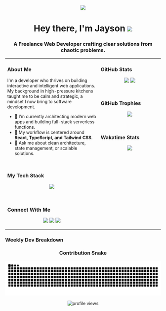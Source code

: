 <div id="header" align="center">
  <img src="https://media.giphy.com/media/M9gbBd9nbDrOTu1Mqx/giphy.gif" width="100"/>
  <h1>
    Hey there, I'm Jayson
    <img src="https://emojis.slackmojis.com/emojis/images/1531849430/4246/blob-sunglasses.gif?1531849430" width="30"/>
  </h1>
  <h3>
    A Freelance Web Developer crafting clear solutions from chaotic problems.
  </h3>
</div>

<table>
<tr valign="top">
<td width="60%">

### About Me

I'm a developer who thrives on building interactive and intelligent web applications. My background in high-pressure kitchens taught me to be calm and strategic, a mindset I now bring to software development.

- 🔭 I’m currently architecting modern web apps and building full-stack serverless functions.
- 🌱 My workflow is centered around **React, TypeScript, and Tailwind CSS**.
- 💬 Ask me about clean architecture, state management, or scalable solutions.

<br>

### My Tech Stack

<p align="center">
  <a href="https://skillicons.dev">
    <img src="https://skillicons.dev/icons?i=react,nextjs,ts,tailwind,html,css,mongodb,prisma,git,docker,ruby,rails" />
  </a>
</p>

<br>

### Connect With Me

<p align="center">
  <a href="mailto:jasonrico.career@gmail.com"><img src="https://img.shields.io/badge/Gmail-D14836?style=for-the-badge&logo=gmail&logoColor=white"></a>
  <a href="https://linkedin.com/in/jaysonrico-career"><img src="https://img.shields.io/badge/LinkedIn-0077B5?style=for-the-badge&logo=linkedin&logoColor=white"></a>
  <a href="https://sxientrie.github.io/MyPortfolio"><img src="https://img.shields.io/badge/Portfolio-255,255,255?style=for-the-badge&logo=About.me&logoColor=black"></a>
</p>

</td>
<td width="40%">

### GitHub Stats

<p align="center">
  <img src="https://github-readme-stats.vercel.app/api?username=Sxientrie&theme=gruvbox&show_icons=true&hide_border=true&count_private=true&rank_icon=github" />
  <img src="https://github-readme-stats.vercel.app/api/top-langs/?username=Sxientrie&theme=gruvbox&layout=compact&hide_border=true" />
</p>

<br>

### GitHub Trophies

<p align="center">
  <img src="https://github-profile-trophy.vercel.app/?username=Sxientrie&theme=gruvbox&column=3&row=2&margin-w=15&margin-h=15" />
</p>

<br>

### Wakatime Stats

<p align="center">
  <img src="https://github-readme-stats.vercel.app/api/wakatime?username=Sxientrie&theme=gruvbox&layout=compact&hide_border=true" />
</p>

</td>
</tr>
</table>

### Weekly Dev Breakdown
<div align="center">
  
### Contribution Snake
  <img src="https://github.com/Sxientrie/Sxientrie/blob/output/github-contribution-grid-snake-dark.svg" alt="contribution snake">

</div>

<p align="center">
  <img src="https://komarev.com/ghpvc/?username=Sxientrie&color=green" alt="profile views"/>
</p>
